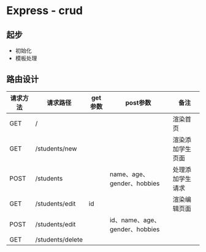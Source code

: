 # Express - crud
## 起步

- 初始化
- 模板处理

## 路由设计

| 请求方法 | 请求路径 | get参数 | post参数 | 备注 |
|----------|---------|---------|----------|-----|
|GET      |/         |         |         | 渲染首页|
|GET     |/students/new|      |         | 渲染添加学生页面|
|POST   |/students    |       |name、age、gender、hobbies|处理添加学生请求  |
|GET    |/students/edit|id    |   | 渲染编辑页面 |
|POST   |/students/edit|      |id、name、age、gender、hobbies|
|GET   |/students/delete|
